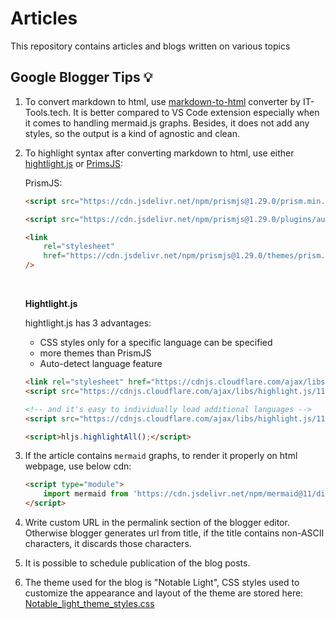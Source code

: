 # Articles

This repository contains articles and blogs written on various topics

## Google Blogger Tips :bulb:

1. To convert markdown to html, use [markdown-to-html](https://it-tools.tech/markdown-to-html) converter by IT-Tools.tech. It is better compared to VS Code extension especially when it comes to handling mermaid.js graphs.
   Besides, it does not add any styles, so the output is a kind of agnostic and clean.

1. To highlight syntax after converting markdown to html, use either [hightlight.js](https://github.com/highlightjs/highlight.js) or [PrimsJS](https://github.com/PrismJS/prism):

    PrismJS:

    ```html
    <script src="https://cdn.jsdelivr.net/npm/prismjs@1.29.0/prism.min.js"></script>

    <script src="https://cdn.jsdelivr.net/npm/prismjs@1.29.0/plugins/autoloader/prism-autoloader.min.js"></script>

    <link
        rel="stylesheet"
        href="https://cdn.jsdelivr.net/npm/prismjs@1.29.0/themes/prism.min.css"
    />
    ```

    </br>

    **Hightlight.js**

    hightlight.js has 3 advantages:

    - CSS styles only for a specific language can be specified
    - more themes than PrismJS
    - Auto-detect language feature

    ```html
    <link rel="stylesheet" href="https://cdnjs.cloudflare.com/ajax/libs/highlight.js/11.9.0/styles/default.min.css">
    <script src="https://cdnjs.cloudflare.com/ajax/libs/highlight.js/11.9.0/highlight.min.js"></script>

    <!-- and it's easy to individually load additional languages -->
    <script src="https://cdnjs.cloudflare.com/ajax/libs/highlight.js/11.9.0/languages/go.min.js"></script>

    <script>hljs.highlightAll();</script>
    ```

1. If the article contains `mermaid` graphs, to render it properly on html webpage, use below cdn:

    ```html
    <script type="module">
        import mermaid from 'https://cdn.jsdelivr.net/npm/mermaid@11/dist/mermaid.esm.min.mjs';
    </script>
    ```

1. Write custom URL in the permalink section of the blogger editor. Otherwise blogger generates url from title, if the title contains non-ASCII characters, it discards those characters.

1. It is possible to schedule publication of the blog posts.

1. The theme used for the blog is "Notable Light", CSS styles used to customize the appearance and layout of the theme are stored here: [Notable_light_theme_styles.css](./Google_Blogger/Notable_light_theme_styles.css)
